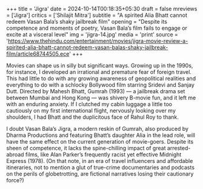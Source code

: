 +++
title = 'Jigra'
date = 2024-10-14T00:18:35+05:30
draft = false
mreviews = ['Jigra']
critics = ['Shilajit Mitra']
subtitle = "A spirited Alia Bhatt cannot redeem Vasan Bala’s shaky jailbreak film"
opening = "Despite its competence and moments of poetry, Vasan Bala’s film fails to engage or excite at a visceral level"
img = 'jigra-14.jpg'
media = 'print'
source = 'https://www.thehindu.com/entertainment/movies/jigra-movie-review-a-spirited-alia-bhatt-cannot-redeem-vasan-balas-shaky-jailbreak-film/article68744505.ece'
+++

Movies can shape us in silly but significant ways. Growing up in the 1990s, for instance, I developed an irrational and premature fear of foreign travel. This had little to do with any growing awareness of geopolitical realities and everything to do with a schlocky Bollywood film starring Sridevi and Sanjay Dutt. Directed by Mahesh Bhatt, Gumrah (1993) — a jailbreak drama set between Mumbai and Hong Kong — was shivery B-movie fun, and it left me with an enduring anxiety. If I clutched my cabin luggage a little too cautiously on my first international flight, nervously looking over my shoulders, I had Bhatt and the duplicitous face of Rahul Roy to thank.

I doubt Vasan Bala’s Jigra, a modern reskin of Gumrah, also produced by Dharma Productions and featuring Bhatt’s daughter Alia in the lead role, will have the same effect on the current generation of movie-goers. Despite its sheen of competence, it lacks the spine-chilling impact of great arrested-abroad films, like Alan Parker’s frequently racist yet effective Midnight Express (1978). (On that note, in an era of travel influencers and affordable itineraries, not to mention a glut of true-crime documentaries and podcasts on the perils of globetrotting, are fictional narratives losing their cautionary force?)
